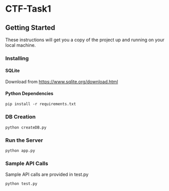 # CTF-Task1

## Getting Started
These instructions will get you a copy of the project up and running on your local machine.


### Installing

#### SQLite
Download from https://www.sqlite.org/download.html

#### Python Dependencies
`pip install -r requirements.txt`


### DB Creation
`python createDB.py`


### Run the Server
`python app.py` 


### Sample API Calls
Sample API calls are provided in test.py

`python test.py`




